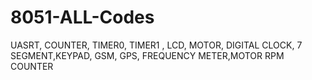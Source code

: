 # 8051-ALL-Codes
UASRT, COUNTER, TIMER0, TIMER1 , LCD, MOTOR, DIGITAL CLOCK, 7 SEGMENT,KEYPAD, GSM, GPS, FREQUENCY METER,MOTOR RPM COUNTER
